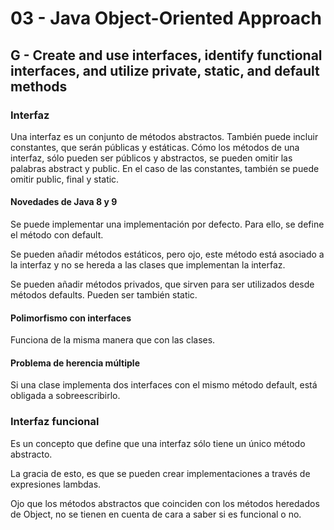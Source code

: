 # 03 - Java Object-Oriented Approach
## G - Create and use interfaces, identify functional interfaces, and utilize private, static, and default methods
### Interfaz
Una interfaz es un conjunto de métodos abstractos. También puede incluir constantes, que serán públicas y estáticas.
Cómo los métodos de una interfaz, sólo pueden ser públicos y abstractos, se pueden omitir las palabras abstract y public.
En el caso de las constantes, también se puede omitir public, final y static.

#### Novedades de Java 8 y 9
Se puede implementar una implementación por defecto. Para ello, se define el método con default.

Se pueden añadir métodos estáticos, pero ojo, este método está asociado a la interfaz y no se hereda a las clases que implementan la interfaz.

Se pueden añadir métodos privados, que sirven para ser utilizados desde métodos defaults. Pueden ser también static.

#### Polimorfismo con interfaces
Funciona de la misma manera que con las clases.

#### Problema de herencia múltiple
Si una clase implementa dos interfaces con el mismo método default, está obligada  a sobreescribirlo.

### Interfaz funcional
Es un concepto que define que una interfaz sólo tiene un único método abstracto.

La gracia de esto, es que se pueden crear implementaciones a través de expresiones lambdas.

Ojo que los métodos abstractos que coinciden con los métodos heredados de Object, no se tienen en cuenta de cara a saber si 
es funcional o no.
